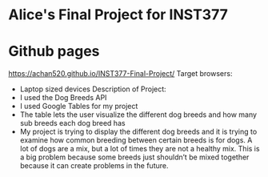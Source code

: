 # Alice's Final Project for INST377
# Github pages
https://achan520.github.io/INST377-Final-Project/
Target browsers:
- Laptop sized devices
Description of Project:
- I used the Dog Breeds API
- I used Google Tables for my project
- The table lets the user visualize the different dog breeds and how many sub breeds each dog breed has
- My project is trying to display the different dog breeds and it is trying to examine how common breeding between certain breeds is for dogs. A lot of dogs are a mix, but a lot of times they are not a healthy mix. This is a big problem because some breeds just shouldn’t be mixed together because it can create problems in the future. 
